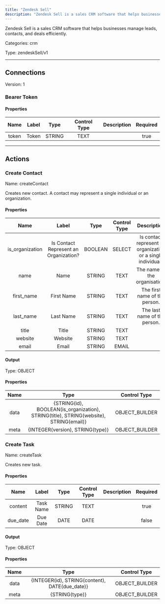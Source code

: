 ```yaml
---
title: "Zendesk Sell"
description: "Zendesk Sell is a sales CRM software that helps businesses manage leads, contacts, and deals efficiently."
---
```


Zendesk Sell is a sales CRM software that helps businesses manage leads, contacts, and deals efficiently.


Categories: crm


Type: zendeskSell/v1

<hr />



## Connections

Version: 1


### Bearer Token

#### Properties

|      Name       |      Label     |     Type     |     Control Type     |     Description     |     Required        |
|:--------------:|:--------------:|:------------:|:--------------------:|:-------------------:|:-------------------:|
| token | Token | STRING | TEXT  |  | true  |





<hr />



## Actions


### Create Contact
Name: createContact

Creates new contact. A contact may represent a single individual or an organization.

#### Properties

|      Name       |      Label     |     Type     |     Control Type     |     Description     |     Required        |
|:--------------:|:--------------:|:------------:|:--------------------:|:-------------------:|:-------------------:|
| is_organization | Is Contact Represent an Organization? | BOOLEAN | SELECT  |  Is contact represent an organization or a single individual?  |  true  |
| name | Name | STRING | TEXT  |  The name of the organisation.  |  false  |
| first_name | First Name | STRING | TEXT  |  The first name of the person.  |  false  |
| last_name | Last Name | STRING | TEXT  |  The last name of the person.  |  true  |
| title | Title | STRING | TEXT  |  | false  |
| website | Website | STRING | TEXT  |  | false  |
| email | Email | STRING | EMAIL  |  | false  |


#### Output



Type: OBJECT


#### Properties

|     Name     |     Type     |     Control Type     |
|:------------:|:------------:|:--------------------:|
| data | {STRING\(id), BOOLEAN\(is_organization), STRING\(title), STRING\(website), STRING\(email)} | OBJECT_BUILDER  |
| meta | {INTEGER\(version), STRING\(type)} | OBJECT_BUILDER  |






### Create Task
Name: createTask

Creates new task.

#### Properties

|      Name       |      Label     |     Type     |     Control Type     |     Description     |     Required        |
|:--------------:|:--------------:|:------------:|:--------------------:|:-------------------:|:-------------------:|
| content | Task Name | STRING | TEXT  |  | true  |
| due_date | Due Date | DATE | DATE  |  | false  |


#### Output



Type: OBJECT


#### Properties

|     Name     |     Type     |     Control Type     |
|:------------:|:------------:|:--------------------:|
| data | {INTEGER\(id), STRING\(content), DATE\(due_date)} | OBJECT_BUILDER  |
| meta | {STRING\(type)} | OBJECT_BUILDER  |








